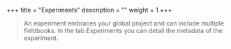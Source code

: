 +++
title = "Experiments"
description = ""
weight = 1
+++
> An experiment embraces your global project and can include multiple fieldbooks. In the tab Experiments you can detail the metadata of the experiment.


